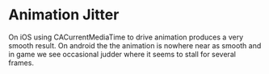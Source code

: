Animation Jitter
================

On iOS using CACurrentMediaTime to drive animation produces a very smooth result. On android the the animation is nowhere near as smooth and in game we see occasional judder where it seems to stall for several frames.
